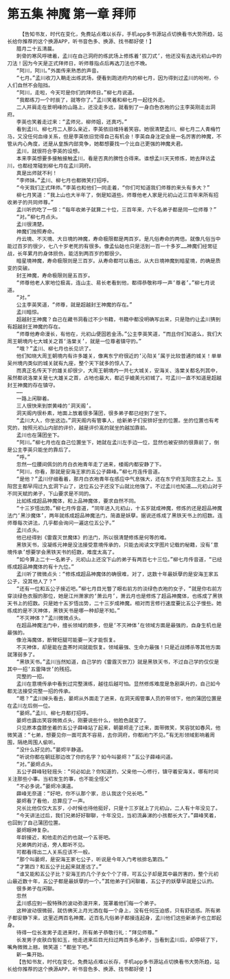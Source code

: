 # 第五集 神魔 第一章 拜师
        【告知书友，时代在变化，免费站点难以长存，手机app多书源站点切换看书大势所趋，站长给你推荐的这个换源APP，听书音色多、换源、找书都好使！】
       腊月二十五清晨。
       刺骨的寒风呼啸着，孟川在自己洞府的练武场上修炼着‘拔刀式’，他还没有去选元初山中的刀法！因为今天是正式拜师日，听师尊指点后再选刀法也不晚。
       “阿川，阿川。”外面传来熟悉的声音。
       “七月。”孟川收刀入鞘走出练武场，便看到跑进府内的柳七月，因为得到过孟川的吩咐，仆人们自然不会阻挡。
       “阿川，走啦，今天可是你们的拜师日。”柳七月说道。
       “我都练刀一个时辰了，就等你了。”孟川笑着和柳七月一起往外走。
       二人并肩走在景明峰的山路上，还没走多远，就看到了一身白色衣袍的公主李英刚走出洞府。
       李英也笑着走过来：“孟师兄，柳师姐，还真巧。”
       看到孟川、柳七月二人那么亲近，李英依旧维持着笑容。她很清楚孟川、柳七月二人青梅竹马，又没任何血缘关系，但是李英依旧觉得自己有机会！李英自身注定会是一名厉害的神魔，不管从内心角度，还是从皇族内部竞争，她都想要找一个比自己更强的神魔夫君。
       孟川，就很符合李英的设想。
       本来李英想要多接触接触孟川，看是否真的脾性合得来。谁想孟川天天修炼，她去拜访孟川，也都经常碰到柳七月在孟川洞府。
       真是出师就不利！
       “李师妹。”孟川、柳七月也都微笑打招呼。
       “今天我们正式拜师。”李英也和他们一同走着，“你们可知道我们师尊的来头有多大？”
       柳七月笑道：“我上山也大半年了，倒是知道些。师尊他老人家是元初山近三百年来所有招收弟子的共同师尊。”
       孟川听的吃了一惊：“每年收弟子就算二十位，三百年来，六千名弟子都是同一位师尊？”
       “对。”柳七月点头。
       孟川很清楚。
       神魔们按照寿命。
       丹云境、不灭境、大日境的神魔，寿命极限都是两百岁。是凡俗寿命的两倍。就像凡俗当中能过百岁的很少，七八十岁老死的有很多。像孟仙姑也只是活到一百一十多岁……神魔们经常征战，长年累月的身体损伤，能活到两百岁的都很少。
       暗星境神魔，寿命极限则是三百岁。从寿命都可以看出，从大日境神魔到暗星境，的确是质变的突破。
       封王神魔，寿命极限则是五百岁。
       “师尊他老人家地位极高，连山主、易长老看到他，都得恭敬称呼一声‘尊者’。”柳七月说道。
       “对。”
       公主李英笑道，“师尊，就是超越封王神魔的存在。”
       孟川暗惊。
       超越封王神魔？自己在藏书洞看过不少书籍，书籍中都没明确写出来，只是隐约让孟川猜到有超越封王神魔的存在。
       “师尊他寿命漫长，有他在，元初山便固若金汤。”公主李英笑道，“而且你们知道么，我们大周王朝境内七大城关之首‘洛棠关’，就是一位尊者镇守的。”
       “哦？”孟川、柳七月也长见识了。
       他们知晓大周王朝境内有许多雄关，像离东宁府很近的‘沁阳关’属于比较普通的城关！单单吴州境内类似的城关就有九座，整个天下就多的惊人了。
       而真正名传天下的雄关却很少，大周王朝境内一共七大城关，安海关、洛棠关都名列其中，虽然都说洛棠关是七大雄关之首，占地也最大，都近乎媲美元初城了。可孟川一直不知道是超越封王神魔的存在镇守。
       ……
       一路上闲聊着。
       三人很快来到崇黄峰的‘洞天阁’。
       洞天阁内很朴素，地面上放着很多蒲团，很多弟子都已经到了坐下。
       “孟川大人，你坐这边。”洞天阁内有管事人，给新弟子们安排好坐的位置。坐的位置也有考究的，按照元初山内部的评价，越是评价高的就坐的越加靠前。
       孟川也在蒲团坐下。
       “阿川。”柳七月也在自己位置坐下，她就在孟川左手边一位，显然也被安排的很靠前了，倒是公主李英只能坐的靠后了。
       “呼。”
       忽然一位腰间佩剑的月白衣袍青年走了进来，楼阁内都安静了下。
       “阿川，你看，那就是安海王家的五公子薛峰。”柳七月连传音道。
       “是他？”孟川仔细看着，那月白衣袍青年在感应中气息强大，还在东宁府玉阳宫主之上。玉阳宫主都早闯过九玄洞下山了，这位五公子还没下山就比他强了。不过孟川也知道……元初山对于不同天赋的弟子，下山要求是不同的。
       比如练成超品神魔体，和上品神魔体，要求自然不同。
       “十三岁悟出势。”柳七月传音道，“同年进入元初山，十五岁就成神魔，修炼的还是超品神魔法门‘黑沙魔体’，两年就练成超品神魔法门，简直是妖孽。据说还练成了黑铁天书上的招数。连师尊每次讲法，几乎都会询问一遍这位五公子。”
       孟川点头。
       他已经得到《雷霆灭世魔体》的法门，所以很清楚修炼是何等的难。
       黑铁天书，没凝练元神是没法接受意境传承的，只能去阅读文字图片记载的秘籍，没有‘意境传承’想要学会黑铁天书的招数，难度太高了。
       “如今算上二十一名弟子，元初山上还没下山的弟子有两百七十三位。”柳七月传音道，“已经练成超品神魔体的有十九位。”
       孟川听了微微点头：“修炼成超品神魔体的确很难，对了，这数十年最妖孽的是安海王家五公子，没其他人了？”
       “还有一位和五公子接近吧。”柳七月目光瞥了眼右前方的淡绿色衣袍的女子，“就是你右前方穿淡绿色衣服的那位，她是江州萧家的‘萧云月’，萧云月也是修炼了超品神魔体，也练成了黑铁天书上的招数。只是她十五岁悟出势，二十三岁成神魔。相对而言修行速度要比五公子慢些。她练成的是不灭神体，黑铁天书是哪一种却是不知。”
       “不灭神体？”孟川微微点头。
       在超品神魔法门中，擅长领域的颇多，但是‘不灭神体’在领域方面是最强的，自身生机也是最强的。
       像沧海魔体，断臂短腿可能要一天才能恢复。
       不灭神体，却是能在盏茶时间就能恢复。领域最强、生命力最强！只是近战搏杀等其他方面就薄弱多了。
       “黑铁天书。”孟川当然知道，自己学的《雷霆灭世刀》就是黑铁天书，不过自己学的仅仅是其中一招‘五雷降世’的残招。
       完整的一招。
       孟川在意境传承中看到过完整演练，越往后越可怕。显然修炼难度是急剧飙升的，自己如今都无法接受完整一招的传承。
       “嗯？”孟川掉头看去，晏烬从外面走了进来，在洞天阁管事人员的带领下，他的蒲团位置是在孟川左后侧一位。
       “晏烬。”孟川、柳七月都打招呼。
       晏烬也露出笑容微微点头，刚要说些什么，他脸色就变了。
       只见原本盘膝坐着的五公子薛峰站了起来，朝晏烬走了过来，面带微笑，笑容犹如春风，他微笑道：“七弟，想要见你一面可真不容易，去你洞府，你都闭门不见。”有无形领域影响着周围，隔绝周围人偷听。
       “没什么好见的。”晏烬平静道。
       “听说你都在朝廷那边改了你的名字？如今叫晏烬？”五公子薛峰问道。
       “对。”晏烬点头。
       五公子薛峰轻轻摇头：“何必如此？你知道的，父亲他一心修行，镇守着安海关。哪有时间关注那些小事。当初发生的事，也不能全怪父”
       “不必多说。”晏烬冷漠道。
       薛峰无奈道：“好吧，你不认那个家，总认我这个兄长吧。”
       晏烬看了看他，总算应了一声。
       兄长比他仅仅大五岁，小时候也待他挺好，只是十三岁就上了元初山，二人有十年没见了。
       “今天讲法过后，我们兄弟好好聊聊，十年没见，当初流鼻涕的小孩都长大了。”薛峰笑着，也回到了自己蒲团位置。
       晏烬眼神复杂。
       年龄接近，和他走的近的也就一个五哥吧。
       兄弟俩的对话，旁人都听不见。
       可都看得出二人关系应该不一般。
       “那个叫晏烬，是安海王家七公子，听说是今年入门考核排名第四。”
       “才第四？和五公子比起来就差远了。”
       “谁又能和五公子比？安海王的几个子女个个了得，可五公子却是其中最厉害的，整个元初山最近数十年，五公子都是最妖孽的一个。”其他弟子们闲聊着，五公子的妖孽早就是公认的。
       很多弟子在闲聊。
       忽然
       孟川感应到一股特殊的波动弥漫开来，笼罩着他们每一个弟子。
       这种波动很微弱，就仿佛天上月光洒在每一个身上，没有任何压迫感，只有舒适感。所有弟子都安静下来，这里近两百名神魔，近百名凡俗弟子都接连起身，孟川他们这些新弟子也立即起身。
       待得一位长发男子走进来时，所有弟子恭敬行礼：“拜见师尊。”
       长发男子皮肤白皙如玉，他走进来后目光扫过两百多名弟子，当看到孟川后，却停顿了下，嘴角微微上翘，微笑道：“都坐下吧。”
       新一集开始。
       【告知书友，时代在变化，免费站点难以长存，手机app多书源站点切换看书大势所趋，站长给你推荐的这个换源APP，听书音色多、换源、找书都好使！】